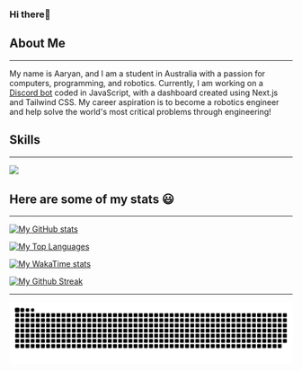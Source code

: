 ### Hi there👋
## About Me
---
My name is Aaryan, and I am a student in Australia with a passion for computers, programming, and robotics. Currently, I am working on a [Discord bot](https://github.com/Aaryan-N/Fira) coded in JavaScript, with a dashboard created using Next.js and Tailwind CSS. My career aspiration is to become a robotics engineer and help solve the world's most critical problems through engineering!

## Skills 
---
[![](https://skillicons.dev/icons?i=js,html,css,cloudflare,discord,bots,discordjs,docker,express,github,githubactions,gradle,gmail,java,md,mongodb,nodejs,npm,react,tailwind,vite,webstorm&theme=dark)](https://skillicons.dev)

## Here are some of my stats 😃 
---
[![My GitHub stats](https://github-readme-stats-ebon-delta.vercel.app/api?username=Aaryan-N&show_icons=true&theme=cobalt&layout=compact)](https://github.com/anuraghazra/github-readme-stats)

[![My Top Languages](https://github-readme-stats.vercel.app/api/top-langs?username=Aaryan-N&exclude_repo=Fira_Website&theme=cobalt&layout=compact)](https://github.com/anuraghazra/github-readme-stats)

[![My WakaTime stats](https://github-readme-stats.vercel.app/api/wakatime?username=Aaryan_N&theme=cobalt)](https://github.com/anuraghazra/github-readme-stats)

[![My Github Streak](https://streak-stats.demolab.com/?user=Aaryan-N&theme=cobalt)](https://git.io/streak-stats)

--- 

![Github Snake](https://raw.githubusercontent.com/Aaryan-N/Aaryan-N/output/github-contribution-grid-snake-dark.svg)


